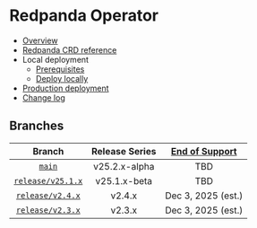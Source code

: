 # Redpanda Operator

- [Overview](https://docs.redpanda.com/current/deploy/deployment-option/self-hosted/kubernetes/k-deployment-overview/#helm-and-redpanda-operator)
- [Redpanda CRD reference](https://docs.redpanda.com/current/reference/k-crd-index/)
- Local deployment
  - [Prerequisites](https://docs.redpanda.com/current/deploy/deployment-option/self-hosted/kubernetes/local-guide/?tab=tabs-3-helm-operator#prerequisites)
  - [Deploy locally](https://docs.redpanda.com/current/deploy/deployment-option/self-hosted/kubernetes/local-guide/?tab=tabs-3-helm-operator#deploy-redpanda-and-redpanda-console)
- [Production deployment](https://docs.redpanda.com/current/deploy/deployment-option/self-hosted/kubernetes/k-production-workflow/)
- [Change log](./operator/CHANGELOG.md)

## Branches

| Branch                                                                                       | Release Series | [End of Support](https://support.redpanda.com/hc/en-us/articles/20617574366743-Redpanda-Supported-Versions) |
| :------------------------------------------------------------------------------------------: | :------------: | :---------------------------------------------------------------------------------------------------------: |
| [`main`](https://github.com/redpanda-data/redpanda-operator/tree/main)                       | v25.2.x-alpha  | TBD                                                                                                         |
| [`release/v25.1.x`](https://github.com/redpanda-data/redpanda-operator/tree/release/v25.1.x) | v25.1.x-beta   | TBD                                                                                                         |
| [`release/v2.4.x`](https://github.com/redpanda-data/redpanda-operator/tree/release/v2.4.x)   | v2.4.x         | Dec 3, 2025 (est.)                                                                                          |
| [`release/v2.3.x`](https://github.com/redpanda-data/redpanda-operator/tree/release/v2.3.x)   | v2.3.x         | Dec 3, 2025 (est.)                                                                                          |
